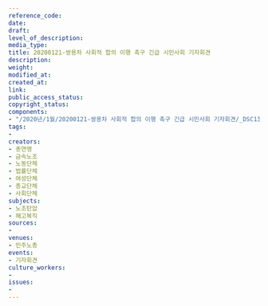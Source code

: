 ```yaml
---
reference_code: 
date: 
draft: 
level_of_description: 
media_type: 
title: 20200121-쌍용차 사회적 합의 이행 촉구 긴급 시민사회 기자회견
description: 
weight: 
modified_at: 
created_at: 
link: 
public_access_status: 
copyright_status: 
components:
- "/2020년/1월/20200121-쌍용차 사회적 합의 이행 촉구 긴급 시민사회 기자회견/_DSC1326.jpg"
tags:
- 
creators:
- 총연맹
- 금속노조
- 노동단체
- 법률단체
- 여성단체
- 종교단체
- 사회단체
subjects:
- 노조탄압
- 해고복직
sources:
- 
venues:
- 민주노총
events:
- 기자회견
culture_workers:
- 
issues:
- 
---
```

